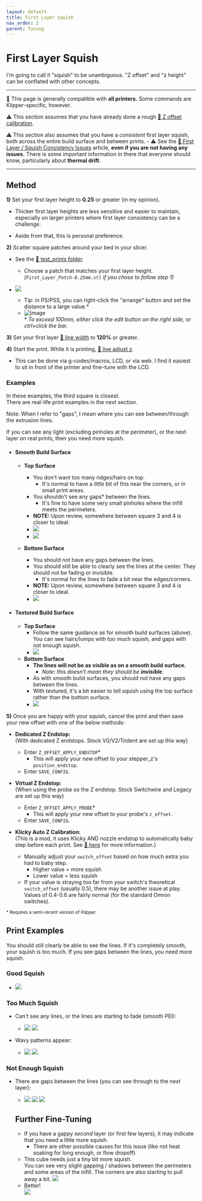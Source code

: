 ```yaml
---
layout: default
title: First Layer Squish
nav_order: 2
parent: Tuning
---
```

# First Layer Squish

I'm going to call it "squish" to be unambiguous. "Z offset" and "z height" can be conflated with other concepts. 

---

:dizzy: This page is generally compatible with **all printers.** Some commands are Klipper-specific, however.

:warning: This section assumes that you have already done a rough [:page_facing_up: Z offset calibration](https://docs.vorondesign.com/build/startup/#initial--simple-process).

:warning: This section also assumes that you have a *consistent* first layer squish, both across the entire build surface and between prints. 
    - :warning: See the [:page_facing_up: First Layer / Squish Consistency Issues](./troubleshooting/first_layer_squish_consistency.html) article, **even if you are not having any issues.** There is some important information in there that everyone should know, particularly about **thermal drift**.

---

## Method
**1)** Set your first layer height to **0.25** or greater (in my opinion).

- Thicker first layer heights are less sensitive and easier to maintain, especially on larger printers where first layer consistency can be a challenge.

- Aside from that, this is personal preference.

**2)** Scatter square patches around your bed in your slicer. 
- See the [:page_facing_up: test_prints folder](https://github.com/AndrewEllis93/Print-Tuning-Guide/tree/main/test_prints). 
    - Choose a patch that matches your first layer height.\
    *(`First_Layer_Patch-0.25mm.stl` if you chose to follow step 1)*

- ![](./images/first_layer_squish/FirstLayer-Plate.png)  
    - Tip: in PS/PSS, you can right-click the "arrange" button and set the distance to a large value.*
    - ![image](https://user-images.githubusercontent.com/56029/196033444-4cd875ef-66a7-4b07-bcae-727f2f26da06.png)\
    \* *To exceed 100mm, either click the edit button on the right side, or ctrl+click the bar.*

**3)** Set your first layer [:page_facing_up: line width](./a_note_about_line_width.html) to **120%** or greater.

**4)** Start the print. While it is printing, [:page_facing_up: live adjust z](https://docs.vorondesign.com/build/startup/#fine-tuning-z-height).

- This can be done via g-codes/macros, LCD, or via web. I find it easiest to sit in front of the printer and fine-tune with the LCD.
### Examples

In these examples, the third square is closest.\
There are real-life print examples in the next section.

Note: When I refer to "gaps", I mean where you can see between/through the extrusion lines.

If you can see any light (excluding pinholes at the perimeter), or the next layer on real prints, then you need more squish.
- #### Smooth Build Surface
    - **Top Surface**
        - You don't want too many ridges/hairs on top. 
            - It's normal to have a *little* bit of this near the corners, or in small print areas.
        - You shouldn't see any gaps* between the lines.
            - It's fine to have some very small pinholes where the infill meets the     perimeters.
        - **NOTE:** Upon review, somewhere between square 3 and 4 is closer to ideal.
        - ![](./images/first_layer_squish/FirstLayer-Squares-2.png)
        - ![](./images/first_layer_squish/FirstLayer-Squares-2-Annotated.png)

    - **Bottom Surface**
        - You should not have any gaps between the lines.
        - You should still be able to clearly see the lines at the center. They should not be fading or invisible.
            - It's normal for the lines to fade a bit near the edges/corners.
        - **NOTE:** Upon review, somewhere between square 3 and 4 is closer to ideal.
        - ![](./images/first_layer_squish/FirstLayer-Squares-1-Annotated.png)
- #### Textured Build Surface
    - **Top Surface**
        - Follow the same guidance as for smooth build surfaces (above). You can see hairs/lumps with too much squish, and gaps with not enough squish.
        - ![](./images/first_layer_squish/FirstLayer-Squares-Textured.png)
    - **Bottom Surface**
        - **The lines will not be as visible as on a smooth build surface.**
            - *Note: this doesn't mean they should be **invisible**.*
        - As with smooth build surfaces, you should not have any gaps between the lines.
        - With textured, it's a bit easier to tell squish using the top surface rather than the bottom surface.
        - ![](./images/first_layer_squish/FirstLayer-Squares-Textured-2.jpg)

**5)** Once you are happy with your squish, cancel the print and then save your new offset with one of the below methods:

- **Dedicated Z Endstop:**\
(With dedicated Z endstops. Stock V0/V2/Trident are set up this way)
    - Enter `Z_OFFSET_APPLY_ENDSTOP`* 
        - This will apply your new offset to your stepper_z's `position_endstop`.
    - Enter `SAVE_CONFIG`.

- **Virtual Z Endstop:**\
(When using the probe *as* the Z endstop. Stock Switchwire and Legacy are set up this way)
    - Enter `Z_OFFSET_APPLY_PROBE`*
        - This will apply your new offset to your probe's `z_offset`.
    - Enter `SAVE_CONFIG`.

- **Klicky Auto Z Calibration:**\
(This is a mod, it uses Klicky AND nozzle endstop to automatically baby step before each print. See [:page_facing_up: here](https://github.com/protoloft/klipper_z_calibration) for more information.)
    - Manually adjust your `switch_offset` based on how much extra you had to baby step. 
        - Higher value = more squish 
        - Lower value = less squish
    - If your value is straying too far from your switch's theoretical `switch_offset` (usually 0.5), there may be another issue at play. Values of 0.4-0.6 are fairly normal (for the standard Omron switches).

<sup>* Requires a semi-recent version of Klipper.</sup>
## Print Examples 
You should still clearly be able to see the lines. If it's completely smooth, your squish is too much.
 If you see gaps between the lines, you need more squish.
### Good Squish
- ![](./images/first_layer_squish/FirstLayer-PrintExample.jpg) 


### Too Much Squish

- Can't see any lines, or the lines are starting to fade (smooth PEI):

    - ![](./images/first_layer_squish/FirstLayer-TooMuchSquish2.png) ![](./images/first_layer_squish/FirstLayer-TooMuchSquish1.png) 

- Wavy patterns appear:

    - ![](./images/first_layer_squish/FirstLayer-TooMuchSquish3.png) ![](./images/first_layer_squish/FirstLayer-TooMuchSquish4.png) 


### Not Enough Squish
- There are gaps between the lines (you can see through to the next layer):

    - ![](./images/first_layer_squish/FirstLayer-NotEnoughSquish1.png) ![](./images/first_layer_squish/FirstLayer-NotEnoughSquish2.png) ![](./images/first_layer_squish/FirstLayer-NotEnoughSquish3.png) 

    ## Further Fine-Tuning
    - If you have a gappy *second* layer (or first few layers), it may indicate that you need a little more squish.
        - There are other possible causes for this issue (like not heat soaking for long enough, or flow dropoff)
    - This cube needs just a tiny bit more squish.\
    You can see very slight gapping / shadows between the perimeters and some areas of the infill. The corners are also starting to pull away a bit.
    ![](./images/first_layer_squish/FirstLayer-NotEnoughSquish4.png)
    - Better!\
        ![](./images/first_layer_squish/FirstLayer-NotEnoughSquish4-Better.png)


